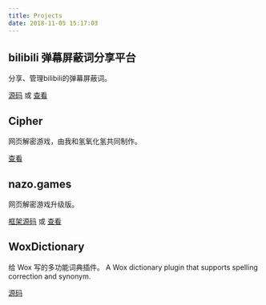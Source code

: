 ```yaml
---
title: Projects
date: 2018-11-05 15:17:03
---
```


## bilibili 弹幕屏蔽词分享平台

分享、管理bilibili的弹幕屏蔽词。

[源码](https://github.com/harrynull/bilibili_blacklist) 或 [查看](https://harrynull.tech/bilibili/)

## Cipher

网页解密游戏，由我和氢氧化氢共同制作。

[查看](https://harrynull.tech/cipher/)

## nazo.games

网页解密游戏升级版。

[框架源码](https://github.com/harrynull/CipherGameFramework) 或 [查看](https://nazo.games/)

## WoxDictionary

给 Wox 写的多功能词典插件。
A Wox dictionary plugin that supports spelling correction and synonym.

[源码](https://github.com/harrynull/WoxDictionary)
